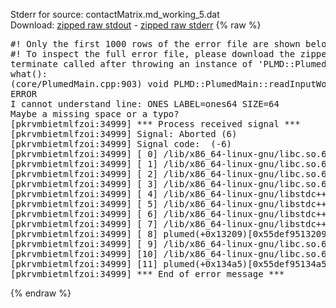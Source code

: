 Stderr for source:  contactMatrix.md_working_5.dat   
Download: [zipped raw stdout](contactMatrix.md_working_5.dat.plumed.stdout.txt.zip) - [zipped raw stderr](contactMatrix.md_working_5.dat.plumed.stderr.txt.zip) 
{% raw %}
<pre>
#! Only the first 1000 rows of the error file are shown below
#! To inspect the full error file, please download the zipped raw stderr file above
terminate called after throwing an instance of 'PLMD::Plumed::ExceptionError'
what():
(core/PlumedMain.cpp:903) void PLMD::PlumedMain::readInputWords(const std::vector<std::__cxx11::basic_string<char> >&)
ERROR
I cannot understand line: ONES LABEL=ones64 SIZE=64
Maybe a missing space or a typo?
[pkrvmbietmlfzoi:34999] *** Process received signal ***
[pkrvmbietmlfzoi:34999] Signal: Aborted (6)
[pkrvmbietmlfzoi:34999] Signal code:  (-6)
[pkrvmbietmlfzoi:34999] [ 0] /lib/x86_64-linux-gnu/libc.so.6(+0x45330)[0x7f51ace45330]
[pkrvmbietmlfzoi:34999] [ 1] /lib/x86_64-linux-gnu/libc.so.6(pthread_kill+0x11c)[0x7f51ace9eb2c]
[pkrvmbietmlfzoi:34999] [ 2] /lib/x86_64-linux-gnu/libc.so.6(gsignal+0x1e)[0x7f51ace4527e]
[pkrvmbietmlfzoi:34999] [ 3] /lib/x86_64-linux-gnu/libc.so.6(abort+0xdf)[0x7f51ace288ff]
[pkrvmbietmlfzoi:34999] [ 4] /lib/x86_64-linux-gnu/libstdc++.so.6(+0xa5ff5)[0x7f51ad2a5ff5]
[pkrvmbietmlfzoi:34999] [ 5] /lib/x86_64-linux-gnu/libstdc++.so.6(+0xbb0da)[0x7f51ad2bb0da]
[pkrvmbietmlfzoi:34999] [ 6] /lib/x86_64-linux-gnu/libstdc++.so.6(_ZSt10unexpectedv+0x0)[0x7f51ad2a5a55]
[pkrvmbietmlfzoi:34999] [ 7] /lib/x86_64-linux-gnu/libstdc++.so.6(+0xa5a6f)[0x7f51ad2a5a6f]
[pkrvmbietmlfzoi:34999] [ 8] plumed(+0x13209)[0x55def9513209]
[pkrvmbietmlfzoi:34999] [ 9] /lib/x86_64-linux-gnu/libc.so.6(+0x2a1ca)[0x7f51ace2a1ca]
[pkrvmbietmlfzoi:34999] [10] /lib/x86_64-linux-gnu/libc.so.6(__libc_start_main+0x8b)[0x7f51ace2a28b]
[pkrvmbietmlfzoi:34999] [11] plumed(+0x134a5)[0x55def95134a5]
[pkrvmbietmlfzoi:34999] *** End of error message ***
</pre>
{% endraw %}
